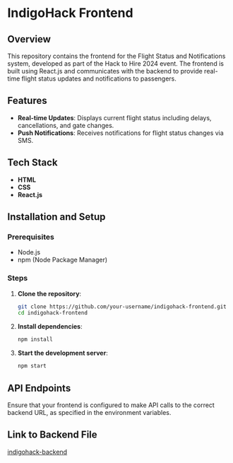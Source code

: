 # IndigoHack Frontend

## Overview

This repository contains the frontend for the Flight Status and Notifications system, developed as part of the Hack to Hire 2024 event. The frontend is built using React.js and communicates with the backend to provide real-time flight status updates and notifications to passengers.

## Features

- **Real-time Updates**: Displays current flight status including delays, cancellations, and gate changes.
- **Push Notifications**: Receives notifications for flight status changes via SMS.

## Tech Stack

- **HTML**
- **CSS**
- **React.js**

## Installation and Setup

### Prerequisites

- Node.js
- npm (Node Package Manager)

### Steps

1. **Clone the repository**:
    ```bash
    git clone https://github.com/your-username/indigohack-frontend.git
    cd indigohack-frontend
    ```

2. **Install dependencies**:
    ```bash
    npm install
    ```

3. **Start the development server**:
    ```bash
    npm start
    ```

## API Endpoints

Ensure that your frontend is configured to make API calls to the correct backend URL, as specified in the environment variables.

## Link to Backend File 
[indigohack-backend](https://github.com/iamnandini/indigohack-backend/tree/main)
